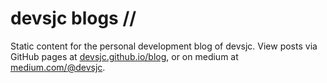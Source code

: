 # devsjc blogs //

Static content for the personal development blog of devsjc. View posts via GitHub pages at [devsjc.github.io/blog](https://devsjc.github.io/blog), or on medium at [medium.com/@devsjc](https://medium.com/@devsjc).

